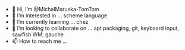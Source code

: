 - 👋 Hi, I’m @MichalMaruska-TomTom
- 👀 I’m interested in ... scheme language
- 🌱 I’m currently learning ... chez
- 💞️ I’m looking to collaborate on ... apt packaging, git, keyboard input, sawfish WM, gauche
- 📫 How to reach me ...

<!---
MichalMaruska-TomTom/MichalMaruska-TomTom is a ✨ special ✨ repository because its `README.md` (this file) appears on your GitHub profile.
You can click the Preview link to take a look at your changes.
--->
